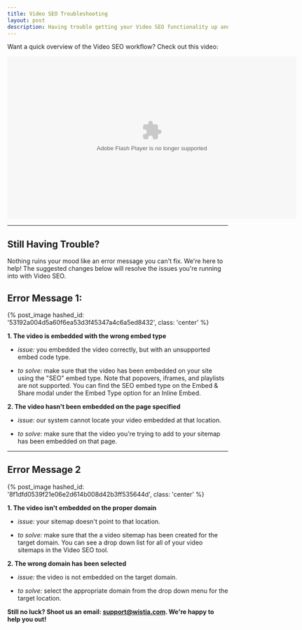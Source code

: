 ```yaml
---
title: Video SEO Troubleshooting
layout: post
description: Having trouble getting your Video SEO functionality up and running? Follow our simple troubleshooting guide to cure what ails you!
---
```


Want a quick overview of the Video SEO workflow? Check out this video:

<div id="the_video" class="video_embed">
<div id="wistia_38bcf1939d" class="wistia_embed" style="width:660px;height:371px;" data-video-width="660" data-video-height="371"><object id="wistia_38bcf1939d_seo" classid="clsid:D27CDB6E-AE6D-11cf-96B8-444553540000" style="display:block;height:371px;position:relative;width:660px;"><param name="movie" value="http://embed.wistia.com/flash/embed_player_v2.0.swf?2012-06-01"></param><param name="allowfullscreen" value="true"></param><param name="allowscriptaccess" value="always"></param><param name="bgcolor" value="#000000"></param><param name="wmode" value="opaque"></param><param name="flashvars" value="controlsVisibleOnLoad=true&customColor=4991C4&hdUrl%5Bheight%5D=720&hdUrl%5Btype%5D=hdflv&hdUrl%5Burl%5D=http%3A%2F%2Fembed.wistia.com%2Fdeliveries%2F627b601639c5d0410350b3179bc44530656a4633.bin&hdUrl%5Bwidth%5D=1280&mediaDuration=120.0&stillUrl=http%3A%2F%2Fembed.wistia.com%2Fdeliveries%2Fbb74d2c14c0cb97e71481a2afa205910c6c4aed8.jpg%3Fimage_crop_resized%3D660x371&unbufferedSeek=true&videoUrl=http%3A%2F%2Fembed.wistia.com%2Fdeliveries%2F8b99db5070ccaa006bfa668c21c8d1957f97a1a8.bin"></param><embed src="http://embed.wistia.com/flash/embed_player_v2.0.swf?2012-06-01" allowfullscreen="true" allowscriptaccess="always" bgcolor=#000000 flashvars="controlsVisibleOnLoad=true&customColor=4991C4&hdUrl%5Bheight%5D=720&hdUrl%5Btype%5D=hdflv&hdUrl%5Burl%5D=http%3A%2F%2Fembed.wistia.com%2Fdeliveries%2F627b601639c5d0410350b3179bc44530656a4633.bin&hdUrl%5Bwidth%5D=1280&mediaDuration=120.0&stillUrl=http%3A%2F%2Fembed.wistia.com%2Fdeliveries%2Fbb74d2c14c0cb97e71481a2afa205910c6c4aed8.jpg%3Fimage_crop_resized%3D660x371&unbufferedSeek=true&videoUrl=http%3A%2F%2Fembed.wistia.com%2Fdeliveries%2F8b99db5070ccaa006bfa668c21c8d1957f97a1a8.bin" name="wistia_38bcf1939d_html" style="display:block;height:100%;position:relative;width:100%;" type="application/x-shockwave-flash" wmode="opaque"></embed></object></div>
<script charset="ISO-8859-1" src="http://fast.wistia.net/static/concat/E-v1.js"></script>
<script>
wistiaEmbed = Wistia.embed("38bcf1939d", {
  version: "v1",
  videoWidth: 660,
  videoHeight: 371,
  controlsVisibleOnLoad: true,
  playerColor: "4991C4"
});
</script>
<script charset="ISO-8859-1" src="http://fast.wistia.net/embed/medias/38bcf1939d/metadata.js"></script>

<script>
var url = window.location.href.toString();
var playInterval;
if (url.indexOf('hf') != -1)
{
    playInterval = setInterval(autoPlay, 100);
}
function autoPlay()
{
    try{
    wistiaEmbed.play();
    clearInterval(playInterval);
    } catch (e) {}
}
</script>
</div>

---

## Still Having Trouble?

Nothing ruins your mood like an error message you can't fix. We're here to help! The suggested changes below will resolve the issues you're running into with Video SEO.

## Error Message 1:

{% post_image hashed_id: '53192a004d5a60f6ea53d3f45347a4c6a5ed8432', class: 'center' %}

**1. The video is embedded with the wrong embed type**

*  *issue:* you embedded the video correctly, but with an unsupported embed code type.

*  *to solve:* make sure that the video has been embedded on your site using the "SEO" embed type. Note that popovers, iframes, and playlists are not supported. You can find the SEO embed type on the Embed & Share modal under the Embed Type option for an Inline Embed. 

**2. The video hasn't been embedded on the page specified**

*  *issue:* our system cannot locate your video embedded at that location.

*  *to solve:* make sure that the video you're trying to add to your sitemap has been embedded on that page.

---

## Error Message 2

{% post_image hashed_id: '8f1dfd0539f21e06e2d614b008d42b3ff535644d', class: 'center' %}

**1. The video isn't embedded on the proper domain**

*  *issue:* your sitemap doesn't point to that location.

*  *to solve:* make sure that the a video sitemap has been created for the target domain. You can see a drop down list for all of your video sitemaps in the Video SEO tool.

**2. The wrong domain has been selected**

*  *issue:* the video is not embedded on the target domain.

*  *to solve:* select the appropriate domain from the drop down menu for the target location.

**Still no luck? Shoot us an email: <a href="mailto:support@wistia.com">support@wistia.com</a>. We're happy to help you out!**
